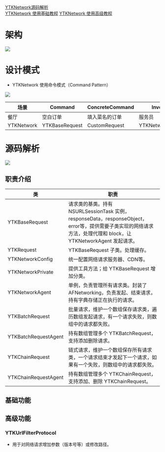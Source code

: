 [YTKNetwork源码解析](https://juejin.cn/post/6844903487721963527)  
[YTKNetwork 使用基础教程](https://github.com/jeuneseven/YTKNetwork/blob/master/Docs/BasicGuide_cn.md)
[YTKNetwork 使用高级教程](https://github.com/jeuneseven/YTKNetwork/blob/master/Docs/ProGuide_cn.md)

# 架构

![](https://p1-jj.byteimg.com/tos-cn-i-t2oaga2asx/gold-user-assets/2017/7/18/6cb2796ccc21db9117a0c672a4afdaf3~tplv-t2oaga2asx-zoom-in-crop-mark:3024:0:0:0.awebp)

# 设计模式

* YTKNetwork 使用命令模式（Command Pattern）

![](https://p1-jj.byteimg.com/tos-cn-i-t2oaga2asx/gold-user-assets/2017/7/18/b9dd82db5499414a4fec275fef9e3a10~tplv-t2oaga2asx-zoom-in-crop-mark:3024:0:0:0.awebp)

场景  | Command | ConcreteCommand | Invoker | Receiver | Client
------------- | ------------- | ------------- | ------------- | ------------- | -------------
餐厅 | 空白订单 | 填入菜名的订单 | 服务员 | 厨师 | 客人
YTKNetwork | YTKBaseRequest | CustomRequest | YTKNetworkAgent | AFNetworking | ViewController/ViewModel

# 源码解析

![](https://p1-jj.byteimg.com/tos-cn-i-t2oaga2asx/gold-user-assets/2017/7/18/8850c711921aa88ed065388b3a910c36~tplv-t2oaga2asx-zoom-in-crop-mark:3780:0:0:0.awebp)

## 职责介绍

类  | 职责
------------- | -------------
YTKBaseRequest  | 请求类的基类。持有 NSURLSessionTask 实例，responseData，responseObject，error等，提供需要子类实现的网络请求方法，处理代理和 block，让 YTKNetworkAgent 发起请求。
YTKRequest  | YTKBaseRequest 子类。处理缓存。
YTKNetworkConfig  | 统一配置网络请求服务器、CDN等。
YTKNetworkPrivate  | 提供工具方法；给 YTKBaseRequest 增加分类。
YTKNetworkAgent  | 单例，负责管理所有请求类。封装了 AFNetworking，负责发起、结束请求，持有字典存储正在执行的请求。
YTKBatchRequest  | 批量请求，维护一个数组保存请求类，遍历数组发起请求，有一个请求失败，则数组中的请求都失败。
YTKBatchRequestAgent  | 持有数组管理多个 YTKBatchRequest，支持添加删除请求。
YTKChainRequest  | 链式请求，维护一个数组保存所有请求类，一个请求结束才发起下一个请求，如果有一个失败，则数组中的请求都失败。
YTKChainRequestAgent  | 持有数组管理多个 YTKChainRequest，支持添加、删除 YTKChainRequest。

## 基础功能



## 高级功能

### YTKUrlFilterProtocol

* 用于对网络请求增加参数（版本号等）或修改路径。